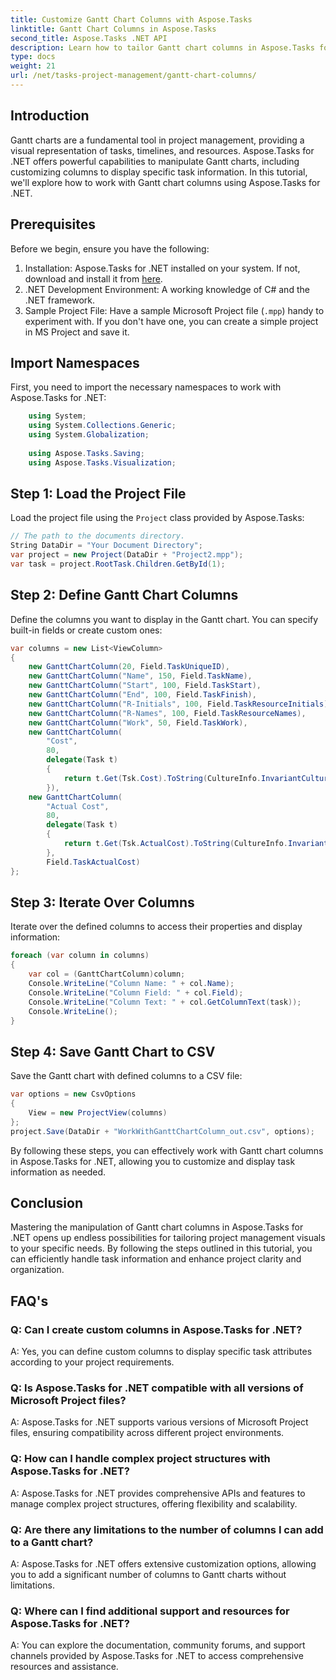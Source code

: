 ```yaml
---
title: Customize Gantt Chart Columns with Aspose.Tasks
linktitle: Gantt Chart Columns in Aspose.Tasks
second_title: Aspose.Tasks .NET API
description: Learn how to tailor Gantt chart columns in Aspose.Tasks for .NET to display specific task information efficiently.
type: docs
weight: 21
url: /net/tasks-project-management/gantt-chart-columns/
---
```

## Introduction
Gantt charts are a fundamental tool in project management, providing a visual representation of tasks, timelines, and resources. Aspose.Tasks for .NET offers powerful capabilities to manipulate Gantt charts, including customizing columns to display specific task information. In this tutorial, we'll explore how to work with Gantt chart columns using Aspose.Tasks for .NET.
## Prerequisites
Before we begin, ensure you have the following:
1. Installation: Aspose.Tasks for .NET installed on your system. If not, download and install it from [here](https://releases.aspose.com/tasks/net/).
2. .NET Development Environment: A working knowledge of C# and the .NET framework.
3. Sample Project File: Have a sample Microsoft Project file (`.mpp`) handy to experiment with. If you don't have one, you can create a simple project in MS Project and save it.

## Import Namespaces
First, you need to import the necessary namespaces to work with Aspose.Tasks for .NET:
```csharp
    using System;
    using System.Collections.Generic;
    using System.Globalization;
    
    using Aspose.Tasks.Saving;
    using Aspose.Tasks.Visualization;
```
## Step 1: Load the Project File
Load the project file using the `Project` class provided by Aspose.Tasks:
```csharp
// The path to the documents directory.
String DataDir = "Your Document Directory";
var project = new Project(DataDir + "Project2.mpp");
var task = project.RootTask.Children.GetById(1);
```
## Step 2: Define Gantt Chart Columns
Define the columns you want to display in the Gantt chart. You can specify built-in fields or create custom ones:
```csharp
var columns = new List<ViewColumn>
{
    new GanttChartColumn(20, Field.TaskUniqueID),
    new GanttChartColumn("Name", 150, Field.TaskName),
    new GanttChartColumn("Start", 100, Field.TaskStart),
    new GanttChartColumn("End", 100, Field.TaskFinish),
    new GanttChartColumn("R-Initials", 100, Field.TaskResourceInitials),
    new GanttChartColumn("R-Names", 100, Field.TaskResourceNames),
    new GanttChartColumn("Work", 50, Field.TaskWork),
    new GanttChartColumn(
        "Cost", 
        80,
        delegate(Task t)
        {
            return t.Get(Tsk.Cost).ToString(CultureInfo.InvariantCulture);
        }),
    new GanttChartColumn(
        "Actual Cost", 
        80,
        delegate(Task t)
        {
            return t.Get(Tsk.ActualCost).ToString(CultureInfo.InvariantCulture);
        },
        Field.TaskActualCost)
};
```
## Step 3: Iterate Over Columns
Iterate over the defined columns to access their properties and display information:
```csharp
foreach (var column in columns)
{
    var col = (GanttChartColumn)column;
    Console.WriteLine("Column Name: " + col.Name);
    Console.WriteLine("Column Field: " + col.Field);
    Console.WriteLine("Column Text: " + col.GetColumnText(task));
    Console.WriteLine();
}
```
## Step 4: Save Gantt Chart to CSV
Save the Gantt chart with defined columns to a CSV file:
```csharp
var options = new CsvOptions
{
    View = new ProjectView(columns)
};
project.Save(DataDir + "WorkWithGanttChartColumn_out.csv", options);
```
By following these steps, you can effectively work with Gantt chart columns in Aspose.Tasks for .NET, allowing you to customize and display task information as needed.

## Conclusion
Mastering the manipulation of Gantt chart columns in Aspose.Tasks for .NET opens up endless possibilities for tailoring project management visuals to your specific needs. By following the steps outlined in this tutorial, you can efficiently handle task information and enhance project clarity and organization.
## FAQ's
### Q: Can I create custom columns in Aspose.Tasks for .NET?
A: Yes, you can define custom columns to display specific task attributes according to your project requirements.
### Q: Is Aspose.Tasks for .NET compatible with all versions of Microsoft Project files?
A: Aspose.Tasks for .NET supports various versions of Microsoft Project files, ensuring compatibility across different project environments.
### Q: How can I handle complex project structures with Aspose.Tasks for .NET?
A: Aspose.Tasks for .NET provides comprehensive APIs and features to manage complex project structures, offering flexibility and scalability.
### Q: Are there any limitations to the number of columns I can add to a Gantt chart?
A: Aspose.Tasks for .NET offers extensive customization options, allowing you to add a significant number of columns to Gantt charts without limitations.
### Q: Where can I find additional support and resources for Aspose.Tasks for .NET?
A: You can explore the documentation, community forums, and support channels provided by Aspose.Tasks for .NET to access comprehensive resources and assistance.
